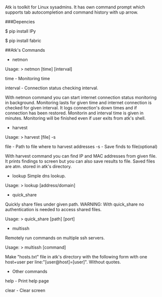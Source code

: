 Atk is toolkit for Linux sysadmins. It has own command prompt which supports tab autocompletion and command history with up arrow.

###Depencies

$ pip install IPy

$ pip install fabric


##Atk's Commands

- netmon

Usage: &gt; netmon [time]  [interval]

time - Monitoring time

interval - Connection status checking interval.

With netmon command you can start internet connection status monitoring in background. Monitoring lasts for given time and internet connection is checked for given interval. It logs connection's down times and if connection has been restored. Monitorin and interval time is given in minutes. Monitoring will be finished even if user exits from atk's shell.

- harvest

Usage: &gt; harvest  [file] -s

file - Path to file where to harvest addresses
-s - Save finds to file(optional)

With harvest command you can find IP and MAC addresses from given file. It prints findings to screen but you can also save results to file. Saved files are atm. stored in atk's directory.

- lookup
Simple dns lookup.

Usage: &gt; lookup [address/domain]

- quick_share

Quickly share files under given path. WARNING: With quick_share no authentication is needed to access shared files.

Usage: &gt; quick_share [path] [port]

- multissh

Remotely run commands on multiple ssh servers.

Usage: &gt; multissh [command]

Make "hosts.txt" file in atk's directory with the following form with one host+user per line:"[user@host]=[user]". Without quotes.

- Other commands

help - Print help page

clear - Clear screen

